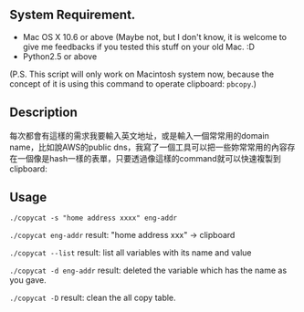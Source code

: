 ## System Requirement.
* Mac OS X 10.6 or above (Maybe not, but I don't know, it is welcome to give me feedbacks if you tested this stuff on your old Mac. :D
* Python2.5 or above

(P.S. This script will only work on Macintosh system now, because the concept of it is using this command to operate clipboard: `pbcopy`.)


## Description
每次都會有這樣的需求我要輸入英文地址，或是輸入一個常常用的domain name，比如說AWS的public dns，我寫了一個工具可以把一些妳常常用的內容存在一個像是hash一樣的表單，只要透過像這樣的command就可以快速複製到clipboard:


## Usage
`./copycat -s "home address xxxx" eng-addr`

`./copycat eng-addr`
result:
"home address xxx" -> clipboard

`./copycat --list`
result:
list all variables with its name and value

`./copycat -d eng-addr`
result:
deleted the variable which has the name as you gave.

`./copycat -D`
result:
clean the all copy table.
